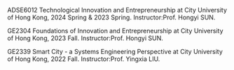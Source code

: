 
ADSE6012 Technological Innovation and Entrepreneurship at City University of Hong Kong, 2024 Spring & 2023 Spring. Instructor:Prof. Hongyi SUN.

GE2304 Foundations of Innovation and Entrepreneurship at City University of Hong Kong, 2023 Fall. Instructor:Prof. Hongyi SUN.

GE2339 Smart City - a Systems Engineering Perspective at City University of Hong Kong, 2022 Fall. Instructor:Prof. Yingxia LIU.

